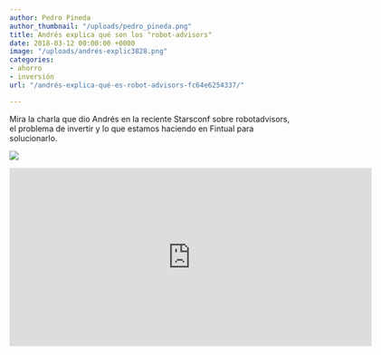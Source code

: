 ```yaml
---
author: Pedro Pineda
author_thumbnail: "/uploads/pedro_pineda.png"
title: Andrés explica qué son los "robot-advisors"
date: 2018-03-12 00:00:00 +0000
image: "/uploads/andrés-explic3828.png"
categories:
- ahorro
- inversión
url: "/andrés-explica-qué-es-robot-advisors-fc64e6254337/"

---
```

Mira la charla que dio Andrés en la reciente Starsconf sobre robotadvisors, el problema de invertir y lo que estamos haciendo en Fintual para solucionarlo.

![](/uploads/andrés-explic3828.png)

<iframe width="640" height="315" src="https://www.youtube.com/embed/tjkDMUgBjGY" frameborder="0" allow="accelerometer; autoplay; encrypted-media; gyroscope; picture-in-picture" allowfullscreen></iframe>